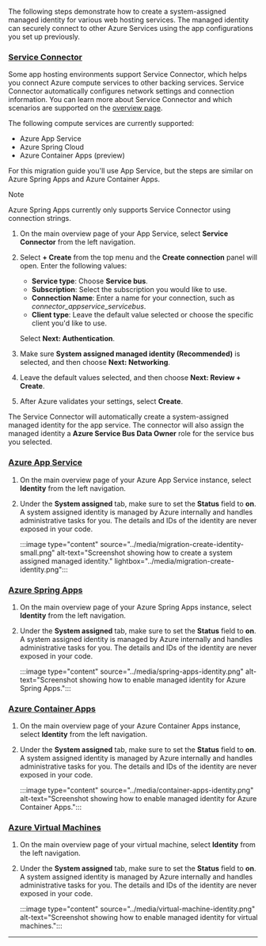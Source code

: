 The following steps demonstrate how to create a system-assigned managed identity for various web hosting services. The managed identity can securely connect to other Azure Services using the app configurations you set up previously.

### [Service Connector](#tab/service-connector)

Some app hosting environments support Service Connector, which helps you connect Azure compute services to other backing services. Service Connector automatically configures network settings and connection information.  You can learn more about Service Connector and which scenarios are supported on the [overview page](../../../articles/service-connector/overview.md).

The following compute services are currently supported:

* Azure App Service
* Azure Spring Cloud
* Azure Container Apps (preview)

For this migration guide you'll use App Service, but the steps are similar on Azure Spring Apps and Azure Container Apps.

> [!NOTE]
> Azure Spring Apps currently only supports Service Connector using connection strings.
1. On the main overview page of your App Service, select **Service Connector** from the left navigation.

1. Select **+ Create** from the top menu and the **Create connection** panel will open.  Enter the following values:

   * **Service type**: Choose **Service bus**.
   * **Subscription**: Select the subscription you would like to use.
   * **Connection Name**: Enter a name for your connection, such as *connector_appservice_servicebus*.
   * **Client type**: Leave the default value selected or choose the specific client you'd like to use.

   Select **Next: Authentication**.

1. Make sure **System assigned managed identity (Recommended)** is selected, and then choose **Next: Networking**.
1. Leave the default values selected, and then choose **Next: Review + Create**.
1. After Azure validates your settings, select **Create**.

The Service Connector will automatically create a system-assigned managed identity for the app service. The connector will also assign the managed identity a **Azure Service Bus Data Owner** role for the service bus you selected.

### [Azure App Service](#tab/app-service)

1. On the main overview page of your Azure App Service instance, select **Identity** from the left navigation.

1. Under the **System assigned** tab, make sure to set the **Status** field to **on**. A system assigned identity is managed by Azure internally and handles administrative tasks for you. The details and IDs of the identity are never exposed in your code.

   :::image type="content" source="../media/migration-create-identity-small.png" alt-text="Screenshot showing how to create a system assigned managed identity."  lightbox="../media/migration-create-identity.png":::

### [Azure Spring Apps](#tab/spring-apps)

1. On the main overview page of your Azure Spring Apps instance, select **Identity** from the left navigation.

1. Under the **System assigned** tab, make sure to set the **Status** field to **on**. A system assigned identity is managed by Azure internally and handles administrative tasks for you. The details and IDs of the identity are never exposed in your code.

   :::image type="content" source="../media/spring-apps-identity.png" alt-text="Screenshot showing how to enable managed identity for Azure Spring Apps.":::

### [Azure Container Apps](#tab/container-apps)

1. On the main overview page of your Azure Container Apps instance, select **Identity** from the left navigation.

1. Under the **System assigned** tab, make sure to set the **Status** field to **on**. A system assigned identity is managed by Azure internally and handles administrative tasks for you. The details and IDs of the identity are never exposed in your code.

   :::image type="content" source="../media/container-apps-identity.png" alt-text="Screenshot showing how to enable managed identity for Azure Container Apps.":::

### [Azure Virtual Machines](#tab/virtual-machines)

1. On the main overview page of your virtual machine, select **Identity** from the left navigation.

1. Under the **System assigned** tab, make sure to set the **Status** field to **on**. A system assigned identity is managed by Azure internally and handles administrative tasks for you. The details and IDs of the identity are never exposed in your code.

   :::image type="content" source="../media/virtual-machine-identity.png" alt-text="Screenshot showing how to enable managed identity for virtual machines.":::

---